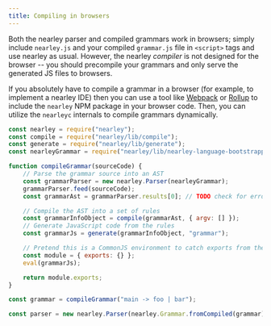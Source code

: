 ```yaml
---
title: Compiling in browsers
---
```


Both the nearley parser and compiled grammars work in browsers; simply include
`nearley.js` and your compiled `grammar.js` file in `<script>` tags and use
nearley as usual. However, the nearley *compiler* is not designed for the
browser -- you should precompile your grammars and only serve the generated JS
files to browsers.

If you absolutely have to compile a grammar in a browser (for example, to
implement a nearley IDE) then you can use a tool like
[Webpack](https://webpack.js.org/) or [Rollup](https://rollupjs.org/) to
include the `nearley` NPM package in your browser code. Then, you can utilize
the `nearleyc` internals to compile grammars dynamically.

```js
const nearley = require("nearley");
const compile = require("nearley/lib/compile");
const generate = require("nearley/lib/generate");
const nearleyGrammar = require("nearley/lib/nearley-language-bootstrapped");

function compileGrammar(sourceCode) {
    // Parse the grammar source into an AST
    const grammarParser = new nearley.Parser(nearleyGrammar);
    grammarParser.feed(sourceCode);
    const grammarAst = grammarParser.results[0]; // TODO check for errors

    // Compile the AST into a set of rules
    const grammarInfoObject = compile(grammarAst, { argv: [] });
    // Generate JavaScript code from the rules
    const grammarJs = generate(grammarInfoObject, "grammar");

    // Pretend this is a CommonJS environment to catch exports from the grammar.
    const module = { exports: {} };
    eval(grammarJs);

    return module.exports;
}

const grammar = compileGrammar("main -> foo | bar");

const parser = new nearley.Parser(nearley.Grammar.fromCompiled(grammar));
```
